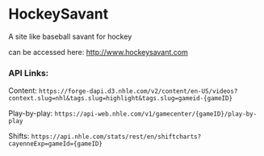 # HockeySavant

A site like baseball savant for hockey 

can be accessed here: http://www.hockeysavant.com



### API Links:

Content: `https://forge-dapi.d3.nhle.com/v2/content/en-US/videos?context.slug=nhl&tags.slug=highlight&tags.slug=gameid-{gameID}`

Play-by-play: `https://api-web.nhle.com/v1/gamecenter/{gameID}/play-by-play`

Shifts: `https://api.nhle.com/stats/rest/en/shiftcharts?cayenneExp=gameId={gameID}`
